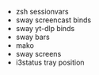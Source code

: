 * zsh sessionvars
* sway screencast binds
* sway yt-dlp binds
* sway bars
* mako
* sway screens
* i3status tray position
